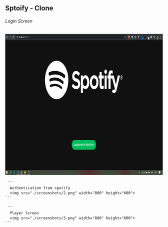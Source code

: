 ## Sptoify - Clone

<h6>Login Screen</h6>
<img src="./screenshots/1.png" width="800" height="450">



     ```
      Authentication from spotify
      <img src="./screenshots/2.png" width="800" height="600">
    ```

     ```
      Player Screen
      <img src="./screenshots/3.png" width="800" height="600">
    ```
